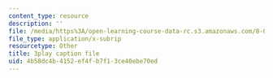 ```yaml
---
content_type: resource
description: ''
file: /media/https%3A/open-learning-course-data-rc.s3.amazonaws.com/8-01sc-classical-mechanics-fall-2016/4b58dc4b4152ef4fb7f13ce40ebe70ed_c15RtHXBVuQ.srt
file_type: application/x-subrip
resourcetype: Other
title: 3play caption file
uid: 4b58dc4b-4152-ef4f-b7f1-3ce40ebe70ed
---
```

